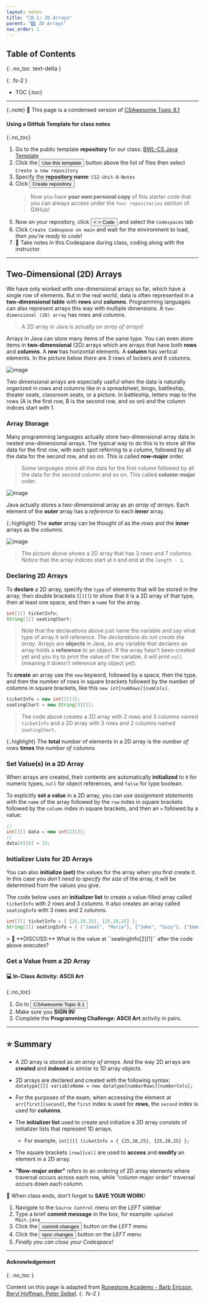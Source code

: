 ```yaml
---
layout: notes
title: "📓8.1: 2D Arrays" 
parent: "8️⃣ 2D Arrays"
nav_order: 1
---
```


## Table of Contents
{: .no_toc .text-delta }

{: .fs-2 }
- TOC
{:toc}

---

{:.note}
📖 This page is a condensed version of [CSAwesome Topic 8.1](https://runestone.academy/ns/books/published/csawesome/Unit8-2DArray/topic-8-1-2D-arrays.html?mode=browsing) 

#### Using a GitHub Template for class notes 
{:.no_toc}

<div class="setup" markdown="block">

1. Go to the public template **repository** for our class: [BWL-CS Java Template](https://github.com/BWL-CS/java-template)
2. Click the <button type="button" name="button" class="btn btn-green">Use this template</button> button above the list of files then select `Create a new repository`
3. Specify the **repository name**: `CS2-Unit-8-Notes`
4. Click <button type="button" name="button" class="btn btn-green">Create repository</button>
    > Now you have **your own personal copy** of this starter code that you can always access under the `Your repositories` section of GitHub! 
5. Now on your repository, click <button type="button" name="button" class="btn btn-green"> < > Code </button> and select the `Codespaces` tab
6. Click `Create Codespace on main` and wait for the environment to load, _then you're ready to code_!
7. 📝 Take notes in this Codespace during class, coding along with the instructor.

</div>

---

## Two-Dimensional (2D) Arrays

We have only worked with one-dimensional arrays so far, which have a single row of elements. But in the real world, data is often represented in a **two-dimensional table** with **rows** and **columns**. Programming languages can also represent arrays this way with multiple dimensions. A `two-dimensional (2D) array` has _rows_ and _columns_. 
> A 2D array in Java is actually _an array of arrays_!

Arrays in Java can store many items of the same type.  You can even store items in **two-dimensional** (2D) arrays which are arrays that have both **rows** and **columns**.  A **row** has horizontal elements.  A **column** has vertical elements.  In the picture below there are 3 rows of lockers and 6 columns.

![image](Figures/2DLockers.jpg)

Two dimensional arrays are especially useful when the data is naturally organized in rows and columns like in a spreadsheet, bingo, battleship, theater seats, classroom seats, or a picture.  In battleship, letters map to the rows (A is the first row, B is the second row, and so on) and the column indices start with 1.


### Array Storage

Many programming languages actually store two-dimensional array data in nested one-dimensional arrays. The typical way to do this is to store all the data for the first _row_, with each spot referring to a _column_, followed by all the data for the second row, and so on. This is called **row-major** order.  
> Some languages store all the data for the first column followed by all the data for the second column and so on.  This called **column-major** order.

![image](Figures/rowMajor.png)

Java actually stores a two-dimensional array as an _array of arrays_. Each element of the **outer** array has a _reference_ to each **inner** array. 

{:.highlight}
The **outer** array can be thought of as the *rows* and the **inner** arrays as the *columns*.

![image](igures/ArrayRowsAndCols.png)

> The picture above shows a 2D array that has 3 *rows* and 7 *columns*. Notice that the array indices start at `0` and end at the `length - 1`.

### Declaring 2D Arrays

To **declare** a 2D array, specify the `type` of elements that will be stored in the array, then double brackets (``[][]``) to show that it is a 2D array of that type, then at least one space, and then a `name` for the array.  

```java
int[][] ticketInfo;
String[][] seatingChart;
```
> Note that the declarations above just name the variable and say what type of array it will reference. *The declarations do not create the array*.  Arrays are **objects** in Java, so any variable that declares an array holds a **reference** to an object. If the array hasn't been created yet and you try to print the value of the variable, it will print `null` (meaning it doesn't reference any object yet).

To **create** an array use the `new` keyword, followed by a space, then the type, and then the number of rows in square brackets followed by the number of columns in square brackets, like this ``new int[numRows][numCols]``.

```java
ticketInfo = new int[2][3];
seatingChart = new String[3][2];
```
> The code above creates a 2D array with 2 rows and 3 columns named ``ticketInfo`` and a 2D array with 3 rows and 2 columns named ``seatingChart``.

{:.highlight}
The **total** number of elements in a 2D array is the _number of rows_ **times** the _number of columns_.

### Set Value(s) in a 2D Array

When arrays are created, their contents are automatically **initialized** to `0` for numeric types, `null` for object references, and `false` for type boolean. 

<div class="imp" markdown="block">
    
To explicitly **set a value** in a 2D array, you can use _assignment statements_ with the `name` of the array followed by the `row` index in square brackets followed by the `column` index in square brackets, and then an ``=`` followed by a value:

```java
// 
int[][] data = new int[2][3];
// 
data[0][0] = 15;
```

</div>

### Initializer Lists for 2D Arrays

You can also **initialize (set)** the values for the array when you first create it.  In this case you _don't need to specify the size_ of the array, it will be determined from the values you give.  

<div class="imp" markdown="block">
    
The code below uses an **initializer list** to create a value-filled array called ``ticketInfo`` with 2 rows and 3 columns. It also creates an array called ``seatingInfo`` with 3 rows and 2 columns.

```java
int[][] ticketInfo = { {25,20,25}, {25,20,25} };
String[][] seatingInfo = { {"Jamal", "Maria"}, {"Jake", "Suzy"}, {"Emma", "Luke"} };
```

</div>
> 💬 **DISCUSS:** What is the value at ``seatingInfo[2][1]`` after the code above executes?

### Get a Value from a 2D Array

#### 💻 In-Class Activity: ASCII Art
{:.no_toc}


<div class="task" markdown="block">
    
1. Go to <a href="https://runestone.academy/ns/books/published/csawesome/Unit8-2DArray/topic-8-1-2D-arrays.html?mode=browsing"><button type="button" name="button" class="btn">CSAwesome Topic 8.1</button></a> 
2. Make sure you **SIGN IN**!
3. Complete the **Programming Challenge: ASCII Art** activity in pairs.

</div>

---

## ⭐️ Summary

- A 2D array is stored as _an array of arrays_. And the way 2D arrays are **created** and **indexed** is similar to 1D array objects.

- 2D arrays are declared and created with the following syntax: ``datatype[][] variableName = new datatype[numberRows][numberCols];``

- For the purposes of the exam, when accessing the element at ``arr[first][second]``, the ``first`` index is used for **rows**, the ``second`` index is used for **columns**.

- The **initializer list** used to create and initialize a 2D array consists of initializer lists that represent 1D arrays.
    - For example, ``int[][] ticketInfo = { {25,20,25}, {25,20,25} };``

- The square brackets ``[row][col]`` are used to **access** and **modify** an element in a 2D array.

- **"Row-major order"** refers to an ordering of 2D array elements where traversal occurs across each row, while "column-major order" traversal occurs down each column.


<div class="warn" markdown="block">

🛑 When class ends, don't forget to **SAVE YOUR WORK**!

1. Navigate to the `Source Control` menu on the _LEFT_ sidebar
2. Type a brief **commit message** in the box, for example: `updated Main.java`
3. Click the <button type="button" name="button" class="btn btn-green">commit changes</button> button on the _LEFT_ menu
4. Click the <button type="button" name="button" class="btn btn-green">sync changes</button> button on the _LEFT_ menu
5. _Finally you can close your Codespace!_

</div>

---

#### Acknowledgement
{: .no_toc }

Content on this page is adapted from [Runestone Academy - Barb Ericson, Beryl Hoffman, Peter Seibel](https://runestone.academy/ns/books/published/csawesome/index.html?mode=browsing).
{: .fs-2 }
